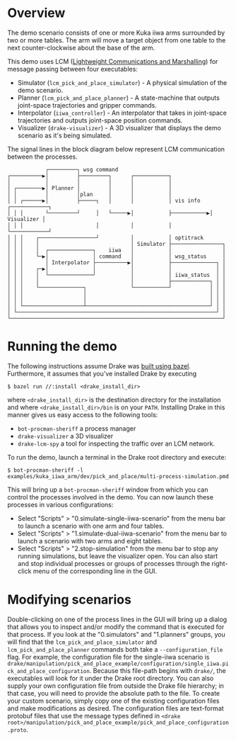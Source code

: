 # Overview
The demo scenario consists of one or more Kuka iiwa arms surrounded by two or
more tables. The arm will move a target object from one table to the next
counter-clockwise about the base of the arm.

This demo uses LCM ([Lightweight Communications and
Marshalling](https://lcm-proj.github.io/)) for message passing between four
executables:
- Simulator (`lcm_pick_and_place_simulator`) - A physical simulation of the
  demo scenario.
- Planner (`lcm_pick_and_place_planner`) - A state-machine that outputs
  joint-space trajectories and gripper commands.
- Interpolator (`iiwa_controller`) - An interpolator that takes in joint-space
  trajectories and outputs joint-space position commands.
- Visualizer (`drake-visualizer`) - A 3D visualizer that displays the demo
  scenario as it's being simulated.

The signal lines in the block diagram below represent LCM communication between
the processes.

```
            ┌─────────┐ wsg command
┌──────────▶│         ├─────────┐      ┌───────────┐
│           │         │         │      │           │
│ ┌────────▶│ Planner │         │      │           │
│ │         │         │plan     │      │           │
│ │ ┌──────▶│         ├─────┐   │      │           │ vis info   ┌────────────┐
│ │ │       └─────────┘     │   └─────▶│           ├───────────▶│ Visualizer │
│ │ │                       │          │           │            └────────────┘
│ │ │    ┌──────────────────┘          │           │ optitrack
│ │ │    │                             │ Simulator ├────────────────┐
│ │ │    │  ┌──────────────┐    iiwa   │           │                │
│ │ │    └─▶│              │ command   │           │ wsg_status     │
│ │ │       │ Interpolator ├──────────▶│           ├──────────────┐ │
│ │ │    ┌─▶│              │           │           │              │ │
│ │ │    │  └──────────────┘           │           │ iiwa_status  │ │
│ │ │    │                             │           ├────────────┐ │ │
│ │ │    └──────────────┐              └───────────┘            │ │ │
│ │ │                   │                                       │ │ │
│ │ │                   │                                       │ │ │
│ │ └───────────────────┴───────────────────────────────────────┘ │ │
│ └───────────────────────────────────────────────────────────────┘ │
└───────────────────────────────────────────────────────────────────┘
```

# Running the demo
The following instructions assume Drake was
[built using bazel](http://drake.mit.edu/bazel.html?highlight=bazel).
Furthermore, it assumes that you've installed Drake by executing
```
$ bazel run //:install <drake_install_dir>
```
where `<drake_install_dir>` is the destination directory for the installation
and where `<drake_install_dir>/bin` is on your `PATH`. Installing Drake in this
manner gives us easy access to the following tools:
- `bot-procman-sheriff` a process manager
- `drake-visualizer` a 3D visualizer
- `drake-lcm-spy` a tool for inspecting the traffic over an LCM network.

To run the demo, launch a terminal in the Drake root directory and execute:
```
$ bot-procman-sheriff -l examples/kuka_iiwa_arm/dev/pick_and_place/multi-process-simulation.pmd
```
This will bring up a `bot-procman-sheriff` window from which you can control
the processes involved in the demo. You can now launch these processes in
various configurations:
- Select "Scripts" > "0.simulate-single-iiwa-scenario" from the menu bar to
  launch a scenario with one arm and four tables.
- Select "Scripts" > "1.simulate-dual-iiwa-scenario" from the menu bar to launch
  a scenario with two arms and eight tables.
- Select "Scripts" > "2.stop-simulation" from the menu bar to stop any running
  simulations, but leave the visualizer open.  You can also start and stop
  individual processes or groups of processes through the right-click menu of
  the corresponding line in the GUI.

# Modifying scenarios
Double-clicking on one of the process lines in the GUI will bring up a dialog
that allows you to inspect and/or modify the command that is executed for that
process. If you look at the "0.simulators" and "1.planners" groups, you will
find that the `lcm_pick_and_place_simulator` and `lcm_pick_and_place_planner`
commands both take a `--configuration_file` flag. For example, the
configuration file for the single-iiwa scenario is
`drake/manipulation/pick_and_place_example/configuration/single_iiwa.pick_and_place_configuration`.
Because this file-path begins with `drake/`, the executables will look for it
under the Drake root directory. You can also supply your own configuration file
from outside the Drake file hierarchy; in that case, you will need to provide
the absolute path to the file. To create your custom scenario, simply copy one
of the existing configuration files and make modifications as desired. The
configuration files are text-format protobuf files that use the message types
defined in `<drake
root>/manipulation/pick_and_place_example/pick_and_place_configuration.proto`.
